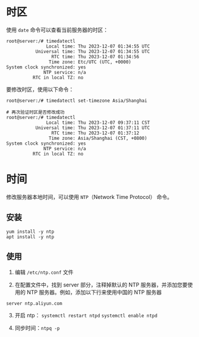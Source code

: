 # 时区
使用 `date` 命令可以查看当前服务器的时区：

```shell
root@server:/# timedatectl
               Local time: Thu 2023-12-07 01:34:55 UTC
           Universal time: Thu 2023-12-07 01:34:55 UTC
                 RTC time: Thu 2023-12-07 01:34:56    
                Time zone: Etc/UTC (UTC, +0000)       
System clock synchronized: yes                        
              NTP service: n/a                        
          RTC in local TZ: no
```

要修改时区，使用以下命令：
```shell
root@server:/# timedatectl set-timezone Asia/Shanghai

# 再次验证时区是否修改成功
root@server:/# timedatectl
               Local time: Thu 2023-12-07 09:37:11 CST
           Universal time: Thu 2023-12-07 01:37:11 UTC
                 RTC time: Thu 2023-12-07 01:37:12    
                Time zone: Asia/Shanghai (CST, +0800) 
System clock synchronized: yes                        
              NTP service: n/a                        
          RTC in local TZ: no
```

# 时间
修改服务器本地时间，可以使用 `NTP`（Network Time Protocol） 命令。

## 安装
```shell
yum install -y ntp
apt install -y ntp
```
## 使用
1. 编辑 `/etc/ntp.conf` 文件

2. 在配置文件中，找到 server 部分，注释掉默认的 NTP 服务器，并添加您要使用的 NTP 服务器。例如，添加以下行来使用中国的 NTP 服务器
```shell
server ntp.aliyun.com
```

3. 开启 ntp： `systemctl restart ntpd` `systemctl enable ntpd`

4. 同步时间：`ntpq -p`
